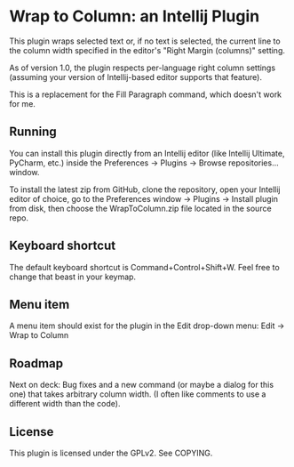 # Wrap to Column: an Intellij Plugin

This plugin wraps selected text or, if no text is selected, the current line
to the column width specified in the editor's "Right Margin (columns)" setting.

As of version 1.0, the plugin respects per-language right column settings (assuming
your version of Intellij-based editor supports that feature).

This is a replacement for the Fill Paragraph command, which doesn't work for me.


## Running

You can install this plugin directly from an Intellij editor (like Intellij
Ultimate, PyCharm, etc.) inside the Preferences -> Plugins -> Browse
repositories... window.

To install the latest zip from GitHub, clone the repository, open your Intellij
editor of choice, go to the Preferences window -> Plugins -> Install plugin
from disk, then choose the WrapToColumn.zip file located in the source repo.


## Keyboard shortcut

The default keyboard shortcut is Command+Control+Shift+W. Feel free to change
that beast in your keymap.


## Menu item

A menu item should exist for the plugin in the Edit drop-down menu: Edit -> Wrap to Column


## Roadmap

Next on deck: Bug fixes and a new command (or maybe a dialog for this one) that takes
arbitrary column width. (I often like comments to use a different width than the code).

## License

This plugin is licensed under the GPLv2. See COPYING.

